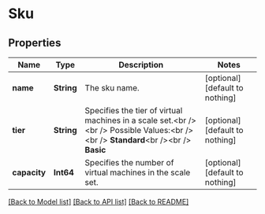 # Sku


## Properties
Name | Type | Description | Notes
------------ | ------------- | ------------- | -------------
**name** | **String** | The sku name. | [optional] [default to nothing]
**tier** | **String** | Specifies the tier of virtual machines in a scale set.&lt;br /&gt;&lt;br /&gt; Possible Values:&lt;br /&gt;&lt;br /&gt; **Standard**&lt;br /&gt;&lt;br /&gt; **Basic** | [optional] [default to nothing]
**capacity** | **Int64** | Specifies the number of virtual machines in the scale set. | [optional] [default to nothing]


[[Back to Model list]](../README.md#models) [[Back to API list]](../README.md#api-endpoints) [[Back to README]](../README.md)



